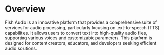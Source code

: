 # Overview
Fish Audio is an innovative platform that provides a comprehensive suite of services for audio processing, particularly focusing on text-to-speech (TTS) capabilities. It allows users to convert text into high-quality audio files, supporting various voices and customizable parameters. This platform is designed for content creators, educators, and developers seeking efficient audio solutions.
